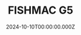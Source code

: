 ---
date: 2024-10-10T00:00:00.000Z
description: An aquarium built into the enclosure of an Apple G5.
draft: false
icon: 2024-10-10-fishmac-g5.webp
language: en
title: FISHMAC G5
link: https://www.reddit.com/r/tomsachs/comments/1g9dxw4/introducing_the_fishmac_g5/#lightbox
alt: A photo of a fish tank built inside the enclosure of an Apple G5 computer. There are two cold fish. 

---